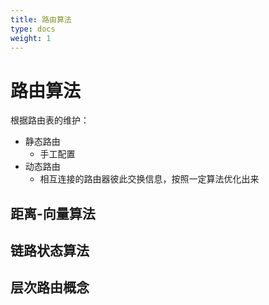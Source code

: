```yaml
---
title: 路由算法
type: docs
weight: 1
---
```


# 路由算法

根据路由表的维护：

- 静态路由
  - 手工配置
- 动态路由
  - 相互连接的路由器彼此交换信息，按照一定算法优化出来

## 距离-向量算法



## 链路状态算法



## 层次路由概念



